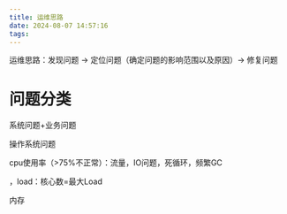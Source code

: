 ```yaml
---
title: 运维思路
date: 2024-08-07 14:57:16
tags:
---
```


运维思路：发现问题 -> 定位问题（确定问题的影响范围以及原因）-> 修复问题

# 问题分类

系统问题+业务问题

操作系统问题

cpu使用率（>75%不正常）：流量，IO问题，死循环，频繁GC

，load：核心数=最大Load

内存
